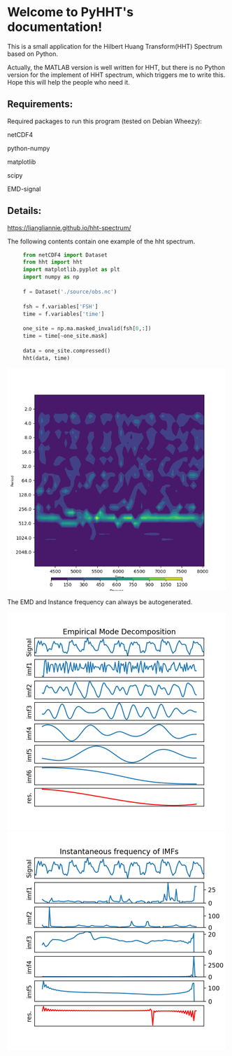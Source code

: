 Welcome to PyHHT's documentation!
=================================

This is a small application for the Hilbert Huang Transform(HHT) Spectrum based on Python.

Actually, the MATLAB version is well written for HHT, but there is no Python version for the implement of HHT spectrum, which triggers me to write this. Hope this will help the people who need it.

Requirements:
-----------------------------------------------------------------
Required packages to run this program (tested on Debian Wheezy):


netCDF4

python-numpy

matplotlib

scipy

EMD-signal

Details:
--------------------------------------------------------------------------------------------
   https://liangliannie.github.io/hht-spectrum/

The following contents contain one example of the hht spectrum.

```python
     from netCDF4 import Dataset
     from hht import hht
     import matplotlib.pyplot as plt
     import numpy as np

     f = Dataset('./source/obs.nc')

     fsh = f.variables['FSH']
     time = f.variables['time']

     one_site = np.ma.masked_invalid(fsh[0,:])
     time = time[~one_site.mask]

     data = one_site.compressed()
     hht(data, time)
```

<img src="/source/Figure_11.png" width="500">

The EMD and Instance frequency can always be autogenerated.

<img src="/source/EMD.png" width="500">

<img src="/source/InstanceF.png" width="500">




